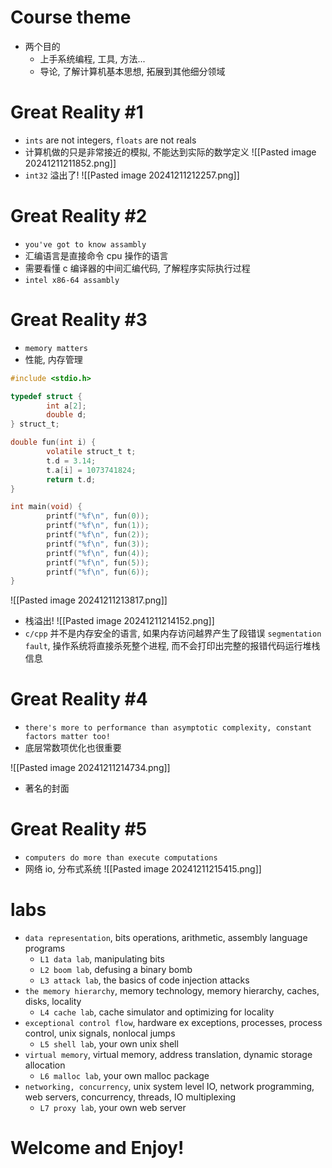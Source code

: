 # Course theme
- 两个目的
	- 上手系统编程, 工具, 方法...
	- 导论, 了解计算机基本思想, 拓展到其他细分领域

# Great Reality #1
- `ints` are not integers, `floats` are not reals
- 计算机做的只是非常接近的模拟, 不能达到实际的数学定义
![[Pasted image 20241211211852.png]]
- `int32` 溢出了!
![[Pasted image 20241211212257.png]]


# Great Reality #2
- `you've got to know assambly`
- 汇编语言是直接命令 cpu 操作的语言
- 需要看懂 c 编译器的中间汇编代码, 了解程序实际执行过程
- `intel x86-64 assambly`

# Great Reality #3
- `memory matters`
- 性能, 内存管理

```c
#include <stdio.h>

typedef struct {
        int a[2];
        double d;
} struct_t;

double fun(int i) {
        volatile struct_t t;
        t.d = 3.14;
        t.a[i] = 1073741824;
        return t.d;
}

int main(void) {
        printf("%f\n", fun(0));
        printf("%f\n", fun(1));
        printf("%f\n", fun(2));
        printf("%f\n", fun(3));
        printf("%f\n", fun(4));
        printf("%f\n", fun(5));
        printf("%f\n", fun(6));
}
```
![[Pasted image 20241211213817.png]]
- 栈溢出!
![[Pasted image 20241211214152.png]]
- `c/cpp` 并不是内存安全的语言, 如果内存访问越界产生了段错误 `segmentation fault`, 操作系统将直接杀死整个进程, 而不会打印出完整的报错代码运行堆栈信息

# Great Reality #4
- `there's more to performance than asymptotic complexity, constant factors matter too!`
- 底层常数项优化也很重要

![[Pasted image 20241211214734.png]]
- 著名的封面


# Great Reality #5
- `computers do more than execute computations`
- 网络 io, 分布式系统
![[Pasted image 20241211215415.png]]


# labs

- `data representation`, bits operations, arithmetic, assembly language programs
	- `L1 data lab`, manipulating bits
	- `L2 boom lab`, defusing a binary bomb
	- `L3 attack lab`, the basics of code injection attacks
- `the memory hierarchy`, memory technology, memory hierarchy, caches, disks, locality
	- `L4 cache lab`, cache simulator and optimizing for locality
- `exceptional control flow`, hardware ex exceptions, processes, process control, unix signals, nonlocal jumps
	- `L5 shell lab`, your own unix shell
- `virtual memory`, virtual memory, address translation, dynamic storage allocation
	- `L6 malloc lab`, your own malloc package
- `networking, concurrency`, unix system level IO, network programming, web servers, concurrency, threads, IO multiplexing
	- `L7 proxy lab`, your own web server


# Welcome and Enjoy!
